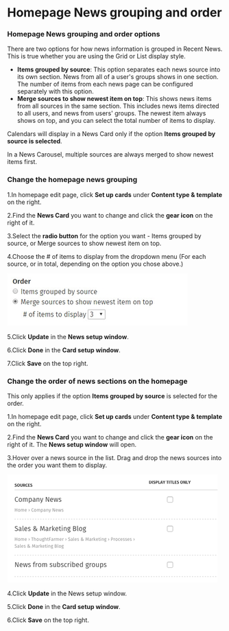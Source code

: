 # Homepage News grouping and order



### Homepage News grouping and order options <a id="section7"></a>

There are two options for how news information is grouped in Recent News. This is true whether you are using the Grid or List display style.

* **Items grouped by source**: This option separates each news source into its own section. News from all of a user's groups shows in one section. The number of items from each news page can be configured separately with this option.
* **Merge sources to show newest item on top**: This shows news items from all sources in the same section. This includes news items directed to all users, and news from users' groups. The newest item always shows on top, and you can select the total number of items to display.

Calendars will display in a News Card only if the option **Items grouped by source is selected**.  
  
In a News Carousel, multiple sources are always merged to show newest items first.

### Change the homepage news grouping <a id="section8"></a>

1.In homepage edit page, click **Set up cards** under **Content type & template** on the right.

2.Find the **News Card** you want to change and click the **gear icon** on the right of it.

3.Select the **radio button** for the option you want - Items grouped by source, or Merge sources to show newest item on top.

4.Choose the \# of items to display from the dropdown menu \(For each source, or in total, depending on the option you chose above.\)

![](../../../../../.gitbook/assets/1%20%28142%29.jpg)



5.Click **Update** in the **News setup window**.

6.Click **Done** in the **Card setup window**.

7.Click **Save** on the top right.

### Change the order of news sections on the homepage <a id="section6"></a>

This only applies if the option **Items grouped by source** is selected for the order.

1.In homepage edit page, click **Set up cards** under **Content type & template** on the right.

2.Find the **News Card** you want to change and click the **gear icon** on the right of it. The **News setup window** will open.

3.Hover over a news source in the list. Drag and drop the news sources into the order you want them to display.

![](../../../../../.gitbook/assets/2%20%2815%29.png)



4.Click **Update** in the News setup window.

5.Click **Done** in the **Card setup window**.

6.Click **Save** on the top right.

